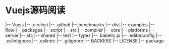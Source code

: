 # Vuejs源码阅读
|-- Vuejs
  |-- .circleci
  |-- .github
  |-- benchmarks
  |-- dist
  |-- examples
  |-- flow
  |-- packages
  |-- script
  |-- src
      |-- compiler
      |-- core
      |-- platforms
      |-- server
      |-- sfc
      |-- shared
  |-- test
  |-- types
  |-- .babelrc.js
  |-- .editorconfig
  |-- .eslintignore
  |-- .eslintrc
  |-- .gitignore
  |-- BACKERS
  |-- LICENSE
  |-- package




